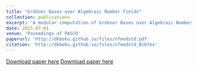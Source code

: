 ```yaml
---
title: "Gröbner Bases over Algebraic Number Fields"
collection: publications
excerpt: 'A modular computation of Gröbner Bases over Algebraic Number Fields.'
date: 2015-07-01
venue: 'Poceedings of PASCO'
paperurl: 'http://dkboku.github.io/files/nfmodstd.pdf'
citation: 'http://dkboku.github.io/files/nfmodstd_BibTex'
---
```

[Download paper here](http://dkboku.github.io/files/nfmodstd.pdf)
[Download paper here](http://dkboku.github.io/files/nfmodstd_BibTex)
